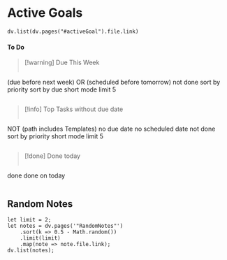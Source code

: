 # Active Goals
```dataviewjs
dv.list(dv.pages("#activeGoal").file.link)
```

#### To Do
> [!warning] Due This Week
> ```tasks
(due before next week) OR (scheduled before tomorrow)
not done
sort by priority
sort by due
short mode
limit 5
> ```

> [!info] Top Tasks without due date
> ```tasks
NOT (path includes Templates)
no due date
no scheduled date
not done
sort by priority
short mode
 limit 5
> ```


> [!done] Done today
> ```tasks
done
done on today
> ```


## Random Notes
```dataviewjs
let limit = 2;
let notes = dv.pages('"RandomNotes"')
	.sort(k => 0.5 - Math.random())
	.limit(limit)
	.map(note => note.file.link);
dv.list(notes);
```

